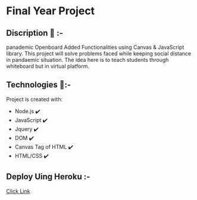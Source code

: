 # Final Year Project

## Discription :small_red_triangle_down: :-
panademic Openboard
Added Functionalities using Canvas & JavaScript library.
This project will solve problems faced while keeping social distance in pandaemic situation.
The idea here is to teach students through whiteboard but in virtual platform.
 
 
 
 ## Technologies :rocket::-
Project is created with:
* Node.js :heavy_check_mark:
* JavaScript :heavy_check_mark:
* Jquery :heavy_check_mark:
* DOM :heavy_check_mark:
* Canvas Tag of HTML :heavy_check_mark:
* HTML/CSS :heavy_check_mark:
  
## Deploy Uing Heroku :-
[Click Link](https://sharingwhiteboard.herokuapp.com/)




